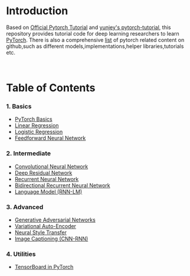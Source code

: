 # Introduction

Based on [Official Pytorch Tutorial](https://pytorch.org/tutorials/) and [yunjey's pytorch-tutorial](https://github.com/yunjey/pytorch-tutorial), this repository provides tutorial code for deep learning researchers to learn [PyTorch](https://github.com/pytorch/pytorch). There is also a comprehensive [list](https://github.com/bharathgs/Awesome-pytorch-list) of pytorch related content on github,such as different models,implementations,helper libraries,tutorials etc.


<br/>

# Table of Contents

### 1. Basics
* [PyTorch Basics](https://github.com/Eurus-Holmes/LIS-YNP/tree/master/tutorials/01-basics/pytorch_basics/main.py)
* [Linear Regression](https://github.com/Eurus-Holmes/LIS-YNP/tree/master/tutorials/01-basics/linear_regression/main.py#L22-L23)
* [Logistic Regression](https://github.com/Eurus-Holmes/LIS-YNP/tree/master/tutorials/01-basics/logistic_regression/main.py#L33-L34)
* [Feedforward Neural Network](https://github.com/Eurus-Holmes/LIS-YNP/tree/master/tutorials/01-basics/feedforward_neural_network/main.py#L37-L49)

### 2. Intermediate
* [Convolutional Neural Network](https://github.com/Eurus-Holmes/LIS-YNP/tree/master/tutorials/02-intermediate/convolutional_neural_network/main.py#L35-L56)
* [Deep Residual Network](https://github.com/Eurus-Holmes/LIS-YNP/tree/master/tutorials/02-intermediate/deep_residual_network/main.py#L76-L113)
* [Recurrent Neural Network](https://github.com/Eurus-Holmes/LIS-YNP/tree/master/tutorials/02-intermediate/recurrent_neural_network/main.py#L39-L58)
* [Bidirectional Recurrent Neural Network](https://github.com/Eurus-Holmes/LIS-YNP/tree/master/tutorials/02-intermediate/bidirectional_recurrent_neural_network/main.py#L39-L58)
* [Language Model (RNN-LM)](https://github.com/Eurus-Holmes/LIS-YNP/tree/master/tutorials/02-intermediate/language_model/main.py#L30-L50)

### 3. Advanced
* [Generative Adversarial Networks](https://github.com/Eurus-Holmes/LIS-YNP/blob/master/tutorials/03-advanced/generative_adversarial_network/main.py#L41-L57)
* [Variational Auto-Encoder](https://github.com/Eurus-Holmes/LIS-YNP/blob/master/tutorials/03-advanced/variational_autoencoder/main.py#L38-L65)
* [Neural Style Transfer](https://github.com/Eurus-Holmes/LIS-YNP/tree/master/tutorials/03-advanced/neural_style_transfer)
* [Image Captioning (CNN-RNN)](https://github.com/Eurus-Holmes/LIS-YNP/tree/master/tutorials/03-advanced/image_captioning)

### 4. Utilities
* [TensorBoard in PyTorch](https://github.com/Eurus-Holmes/LIS-YNP/tree/master/tutorials/04-utils/tensorboard)



<br/>


